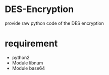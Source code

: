 # DES-Encryption

provide raw python code of the DES encryption

# requirement

- python2
- Module libnum
- Module base64

